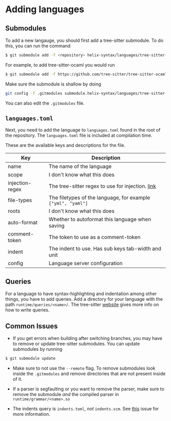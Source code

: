 # Adding languages

## Submodules

To add a new langauge, you should first add a tree-sitter submodule. To do this, you can run the command
```sh
$ git submodule add -f <repository> helix-syntax/languages/tree-sitter-<name>
```
For example, to add tree-sitter-ocaml you would run
```sh
$ git submodule add -f https://github.com/tree-sitter/tree-sitter-ocaml helix-syntax/languages/tree-sitter-ocaml
```
Make sure the submodule is shallow by doing
```sh
git config -f .gitmodules submodule.helix-syntax/languages/tree-sitter-<name>.shallow true
```
You can also edit the `.gitmodules` file.

## `languages.toml`

Next, you need to add the language to `languages.toml` found in the root of the repository. The `languages.toml` file is included at compilation time.

These are the available keys and descriptions for the file.

| Key           | Description                                                   |
| ----          | -----------                                                   |
| name          | The name of the language                                      |
| scope         | I don't know what this does                                   |
| injection-regex | The tree-sitter regex to use for injection. [link](https://tree-sitter.github.io/tree-sitter/syntax-highlighting) |
| file-types    | The filetypes of the language, for example `["yml", "yaml"]`  |
| roots         | I don't know what this does                                   |
| auto-format   | Whether to autoformat this language when saving               |
| comment-token | The token to use as a comment-token                           |
| indent        | The indent to use. Has sub keys tab-width and unit            |
| config        | Language server configuration                                 |

## Queries

For a language to have syntax-highlighting and indentation among other things, you have to add queries. Add a directory for your language with the path `runtime/queries/<name>/`. The tree-sitter [website](https://tree-sitter.github.io/tree-sitter/syntax-highlighting#queries) gives more info on how to write queries.

## Common Issues

- If you get errors when building after switching branches, you may have to remove or update tree-sitter submodules. You can update submodules by running
```sh
$ git submodule update
```
- Make sure to not use the `--remote` flag. To remove submodules look inside the `.gitmodules` and remove directories that are not present inside of it.

- If a parser is segfaulting or you want to remove the parser, make sure to remove the submodule *and* the compiled parser in `runtime/grammar/<name>.so`

- The indents query is `indents.toml`, *not* `indents.scm`. See [this](https://github.com/helix-editor/helix/issues/114) issue for more information.
